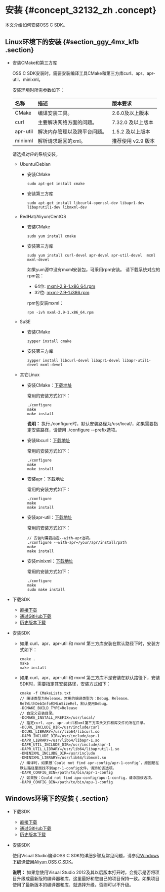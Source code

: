 # 安装 {#concept_32132_zh .concept}

本文介绍如何安装OSS C SDK。

## Linux环境下的安装 {#section_ggy_4mx_kfb .section}

-   安装CMake和第三方库

    OSS C SDK安装时，需要安装编译工具CMake和第三方库curl、apr、apr-util、minixml。

    安装环境时所需参数如下：

    |名称|描述|版本要求|
    |:-|:-|:---|
    |CMake|编译安装工具。|2.6.0及以上版本|
    |curl|主要解决网络方面的问题。|7.32.0 及以上版本|
    |apr-util|解决内存管理以及跨平台问题。|1.5.2 及以上版本|
    |minixml|解析请求返回的xml。|推荐使用 v2.9 版本|

    请选择对应的系统安装。

    -   Ubuntu/Debian
        -   安装CMake

            ```language-shell
            sudo apt-get install cmake
            
            ```

        -   安装第三方库

            ```language-shell
            sudo apt-get install libcurl4-openssl-dev libapr1-dev libaprutil1-dev libmxml-dev
            
            ```

    -   RedHat/Aliyun/CentOS
        -   安装CMake

            ```language-shell
            sudo yum install cmake
            
            ```

        -   安装第三方库

            ```language-shell
            sudo yum install curl-devel apr-devel apr-util-devel  mxml mxml-devel
            
            ```

            如果yum源中没有mxml安装包，可采用rpm安装。 请下载系统对应的rpm包：

            -   64位: [mxml-2.9-1.x86\_64.rpm](http://docs-aliyun.cn-hangzhou.oss.aliyun-inc.com/assets/attach/32132/cn_zh/1501596081318/mxml-2.9-1.x86_64.rpm) 
            -   32位: [mxml-2.9-1.i386.rpm](http://docs-aliyun.cn-hangzhou.oss.aliyun-inc.com/assets/attach/32132/cn_zh/1501596109140/mxml-2.9-1.i386.rpm) 

            rpm包安装mxml：

            ```language-shell
            rpm -ivh mxml-2.9-1.x86_64.rpm
            
            ```

    -   SuSE
        -   安装CMake

            ```language-shell
            zypper install cmake
            
            ```

        -   安装第三方库

            ```language-shell
            zypper install libcurl-devel libapr1-devel libapr-util1-devel mxml-devel
            
            ```

    -   其它Linux
        -   安装CMake：[下载地址](https://cmake.org/download)

            常用的安装方式如下：

            ```language-shell
            ./configure
            make
            make install
            
            ```

            **说明：** 执行./configure时，默认安装路径为/usr/local/，如果需要指定安装路径，请使用 ./configure --prefix选项。

        -   安装libcurl：[下载地址](http://curl.haxx.se/download.html)

            常用的安装方式如下：

            ```language-shell
            ./configure
            make
            make install
            
            ```

        -   安装apr：[下载地址](https://apr.apache.org/download.cgi)

            常用的安装方式如下：

            ```language-shell
            ./configure
            make
            make install
            
            ```

        -   安装apr-util：[下载地址](https://apr.apache.org/download.cgi)

            常用的安装方式如下：

            ```language-shell
            // 安装时需要指定--with-apr选项。
            ./configure --with-apr=/your/apr/install/path
            make
            make install
            
            ```

        -   安装minixml：[下载地址](http://michaelrsweet.github.io/mxml/)

            常用的安装方式如下：

            ```language-shell
            ./configure
            make
            sudo make install
            
            ```

-   下载SDK
    -    [直接下载](http://docs-aliyun.cn-hangzhou.oss.aliyun-inc.com/assets/attach/32131/cn_zh/1501595738954/aliyun-oss-c-sdk-3.5.0.tar.gz) 
    -    [通过GitHub下载](https://github.com/aliyun/aliyun-oss-c-sdk) 
    -    [历史版本下载](https://github.com/aliyun/aliyun-oss-c-sdk/releases) 
-   安装SDK
    -   如果 curl、apr、apr-util 和 mxml 第三方库安装在默认路径下时，安装方式如下：

        ```language-shell
        cmake .
        make
        make install
        
        ```

    -   如果 curl、apr、apr-util 和 mxml 第三方库不是安装在默认路径下，安装 SDK时，需要指定其安装路径，安装方式如下：

        ```language-shell
        cmake -f CMakeLists.txt
        // 编译类型为Release。常用的编译类型为：Debug、Release、RelWithDebInfo和MinSizeRel，默认使用Debug。
        -DCMAKE_BUILD_TYPE=Release
        // 自定义安装目录。
        -DCMAKE_INSTALL_PREFIX=/usr/local/
        // 指定curl、apr、apr-util和xml第三方库头文件和库文件的所在目录。
        -DCURL_INCLUDE_DIR=/usr/include/curl
        -DCURL_LIBRARY=/usr/lib64/libcurl.so
        -DAPR_INCLUDE_DIR=/usr/include/apr-1
        -DAPR_LIBRARY=/usr/lib64/libapr-1.so
        -DAPR_UTIL_INCLUDE_DIR=/usr/include/apr-1
        -DAPR_UTIL_LIBRARY=/usr/lib64/libaprutil-1.so
        -DMINIXML_INCLUDE_DIR=/usr/include
        -DMINIXML_LIBRARY=/usr/lib64/libmxml.so
        // 编译时，如果报`Could not find apr-config/apr-1-config`，原因是在默认路径里面找不到apr-1-config文件，请添加该选项。
        -DAPR_CONFIG_BIN=/path/to/bin/apr-1-config
        // 如果报：Could not find apu-config/apu-1-config，请添加该选项。
        -DAPU_CONFIG_BIN=/path/to/bin/apu-1-config
        
        ```


## Windows环境下的安装 { .section}

-   下载SDK
    -    [直接下载](http://docs-aliyun.cn-hangzhou.oss.aliyun-inc.com/assets/attach/32131/cn_zh/1501595775239/aliyun-oss-c-sdk-3.5.0.zip) 
    -    [通过GitHub下载](https://github.com/aliyun/aliyun-oss-c-sdk) 
    -    [历史版本下载](https://github.com/aliyun/aliyun-oss-c-sdk/releases) 
-   安装SDK

    使用Visual Studio编译OSS C SDK的详细步骤及常见问题，请参见[Windows下编译使用Aliyun OSS C SDK](https://yq.aliyun.com/articles/57947)。

    **说明：** 如果您使用Visual Studio 2012及其以后版本打开时，会提示是否将项目升级成最新版的编译器和库，这里最好和您自己的项目保持一致。如果项目使用了最新版本的编译器和库，就选择升级，否则可以不升级。


